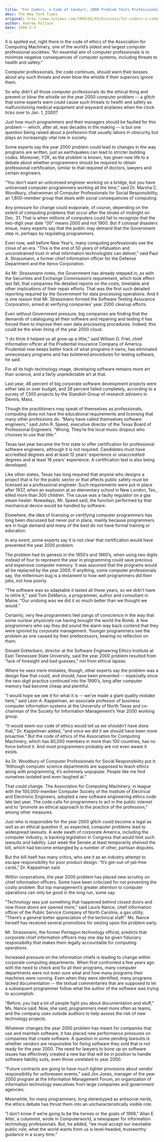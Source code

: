 ```yaml
---
title: "For Coders, a Code of Conduct; 2000 Problem Tests Professionalism of Programmers"
desc: The New York Times
original: http://www.nytimes.com/1999/05/03/business/for-coders-a-code-of-conduct-2000-problem-tests-professionalism-of-programmers.html
author: Andrew Pollack
date: 1999-5-3
---
```


It is spelled out, right there in the code of ethics of the
Association for Computing Machinery, one of the world&rsquo;s oldest and
largest computer professional societies: &ldquo;An essential aim of
computer professionals is to minimize negative consequences of
computer systems, including threats to health and safety.&rdquo;

Computer professionals, the code continues, should warn their bosses
about any such threats and even blow the whistle if their superiors
ignore them.

So why didn&rsquo;t all those computer professionals do the ethical thing
and prevent or blow the whistle on the year 2000 computer problem -- a
glitch that some experts warn could cause such threats to health and
safety as malfunctioning medical equipment and wayward airplanes when
the clock ticks over to Jan. 1, 2000?

Just how much programmers and their managers should be faulted for
this problem -- which, after all, was decades in the making -- is but
one question being raised about a profession that usually labors in
obscurity but plays an increasingly vital role in society.

Some experts say the year 2000 problem could lead to changes in the
way programs are written, just as earthquakes can lead to stricter
building codes. Moreover, Y2K, as the problem is known, has given new
life to a debate about whether programmers should be required to
obtain professional certification, similar to that required of
doctors, lawyers and certain engineers.


&ldquo;You don&rsquo;t want an unlicensed engineer working on a bridge, but you
have unlicensed computer programmers working all the time,&rdquo; said
Dr. Marsha C. Woodbury, chairwoman of Computer Professionals for
Social Responsibility, an 1,800-member group that deals with social
consequences of computing.

Any pressure for change could evaporate, of course, depending on the
extent of computing problems that occur after the stroke of midnight
on Dec. 31. That is when millions of computers could fail to recognize
that the two-digit year date &ldquo;00&rdquo; means 2000 and not 1900. But if
colossal disasters ensue, many experts say that the public may demand
that the Government step in, perhaps by regulating programmers.

Even now, well before New Year&rsquo;s, many computing professionals see the
close of an era. &ldquo;This is the end of 50 years of infatuation and
unconstrained trust in what information technologists can deliver,&rdquo;
said Paul A. Strassmann, a former chief information officer for the
Defense Department and the Xerox Corporation.

As Mr. Strassmann notes, the Government has already stepped in, as
with the Securities and Exchange Commission&rsquo;s requirement, which took
effect last fall, that companies file detailed reports on the costs,
timetable and other implications of their repair efforts. That was the
first such detailed reporting required by the Government for data
processing operations. And it is one reason that Mr. Strassmann formed
the Software Testing Assurance Corporation, aimed at verifying
companies&rsquo; year 2000 cleanup efforts.

Even without Government pressure, big companies are finding that the
demands of cataloguing all their software and repairing and testing it
has forced them to improve their own data processing
procedures. Indeed, this could be the silver lining of the year 2000
cloud.

&ldquo;I do think it helped us all grow up a little,&rdquo; said William
D. Friel, chief information officer at the Prudential Insurance
Company of America. Prudential now keeps better track of what programs
it owns, has eliminated unnecessary programs and has bolstered
procedures for testing software, he said.

For all its high-technology image, developing software remains more
art than science, and a fairly unpredictable art at that.

Last year, 46 percent of big corporate software development projects
were either late or over budget, and 28 percent failed completely,
according to a survey of 7,500 projects by the Standish Group of
research advisers in Dennis, Mass.

Though the practitioners may speak of themselves as professionals,
computing does not have the educational requirements and licensing
that many other professions do. &ldquo;Many have called themselves software
engineers,&rdquo; said John R. Speed, executive director of the Texas Board
of Professional Engineers. &ldquo;Wrong. They&rsquo;re the local music dropout
who chooses to use that title.&rdquo;

Texas last year became the first state to offer certification for
professional software engineers, although it is not
required. Candidates must have accredited degrees and at least 12
years&rsquo; experience or unaccredited degrees and at least 16 years&rsquo;
experience. A certification test is also being developed.

Like other states, Texas has long required that anyone who designs a
project that is for the public sector or that affects public safety
must be licensed as a professional engineer. Such requirements were
put in place after 1937, when an explosion at an elementary school in
New London, Tex., killed more than 300 children. The cause was a
faulty regulator on a gas steam heater. Nowadays, Mr. Speed said, the
function performed by that mechanical device would be handled by
software.

Elsewhere, the idea of licensing or certifying computer programmers
has long been discussed but never put in place, mainly because
programmers are in huge demand and many of the best do not have formal
training or education.

In any event, some experts say it is not clear that certification
would have prevented the year 2000 problem.

The problem had its genesis in the 1950&rsquo;s and 1960&rsquo;s, when using two
digits instead of four to represent the year in programming could save
precious and expensive computer memory. It was assumed that the
programs would all be replaced by the year 2000. If anything, some
computer professionals say, the millennium bug is a testament to how
well programmers did their jobs, not how poorly.

&ldquo;The software was so adaptable it lasted all these years, so we
didn&rsquo;t have to retire it,&rdquo; said Tom DeMarco, a programmer, author and
consultant in Maine. &ldquo;Our undoing was we did it so much better than
we thought we would.&rdquo;

Certainly, very few programmers feel pangs of conscience in the way that some
nuclear physicists rue having brought the world the Bomb. A few
programmers who say they did sound the alarm way back contend that
they were ignored by corporate management. Younger programmers see the
problem as one caused by their predecessors, bearing no reflection on
them.

Donald Gotterbarn, director at the Software Engineering Ethics
Institute at East Tennessee State University, said the year 2000
problem resulted from &ldquo;lack of foresight and bad guesses,&rdquo; not from
ethical lapses.

Where he sees mere mistakes, though, other experts say the problem was
a design flaw that could, and should, have been prevented --
especially since the two-digit practice continued into the 1990&rsquo;s,
long after computer memory had become cheap and plentiful.

&ldquo;I would hope we see it for what it is -- we&rsquo;ve made a giant quality
mistake here,&rdquo; said Leon A. Kappelman, an associate professor of
business computer information systems at the University of North Texas
and co-chairman of the Society for Information Management&rsquo;s Year 2000
working group.

&ldquo;It would seem our code of ethics would tell us we shouldn&rsquo;t have
done that,&rdquo; Dr. Kappelman added, &ldquo;and once we did it we should have
been more proactive.&rdquo; But the code of ethics of the Association for
Computing Machinery, which has 80,000 members in more than 100
countries, has no force behind it. And most programmers probably are
not even aware it exists.

As Dr. Woodbury of Computer Professionals for Social Responsibility
put it: &ldquo;Although computer science departments are supposed to teach
ethics along with programming, it&rsquo;s extremely unpopular. People like
me find ourselves isolated and even laughed at.&rdquo;

That could change. The Association for Computing Machinery, in league
with the 100,000-member Computer Society of the Institute of
Electrical and Electronic Engineers, adopted a new software
engineering ethics code late last year. The code calls for programmers
to act in the public interest and to &ldquo;promote an ethical approach to
the practice of the profession,&rdquo; among other measures.

Just who is responsible for the year 2000 glitch could become a legal
as well as an ethical question if, as expected, computer problems lead
to widespread lawsuits. A wide swath of corporate America, including
the computer industry, is backing legislation in Congress that would
limit such lawsuits and liability. Last week the Senate at least
temporarily shelved the bill, which had become entangled by a number
of other, partisan disputes.

But the bill itself has many critics, who see it as an industry
attempt to escape responsibility for poor product design. &ldquo;It&rsquo;s
get-out-of-jail-free cards,&rdquo; Dr. Kappelman said.

Within corporations, the year 2000 problem has placed new scrutiny on
chief information officers. Some have been criticized for not
preventing the costly problem. But top management&rsquo;s greater attention
to computer operations can only be good in the long run, some say.

&ldquo;Technology was just something that happened behind closed doors and
now those doors are opened more,&rdquo; said Lauris Nance, chief
information officer of the Public Service Company of North Carolina, a
gas utility. &ldquo;There&rsquo;s a general better appreciation of the technical
staff.&rdquo; Ms. Nance herself has received several promotions for seizing
upon the problem early.

Mr. Strassmann, the former Pentagon technology official, predicts that
corporate chief information officers may one day be given fiduciary
responsibility that makes them legally accountable for computing
operations.

Increased pressure on the information chiefs is leading to change
within corporate computing departments. When first confronted a few
years ago with the need to check and fix all their programs, many
computer departments were not even sure what and how many programs
their machines were running. Even when they were identified, many
programs lacked documentation -- the textual commentaries that are
supposed to let a subsequent programmer follow what the author of the
software was trying to accomplish.

&ldquo;Before, you had a lot of people fight you about documentation and
stuff,&rdquo; Ms. Nance said. Now, she said, programmers meet more often as
teams, and the company uses outside auditors to help assess the risk
of new technology projects.

Whatever changes the year 2000 problem has meant for companies that
use and maintain software, it has placed new performance pressures on
companies that create software. A question in some pending lawsuits is
whether vendors are responsible for fixing software they sold that is
not ready for the year 2000. The need for lawyers to bone up on
software issues has effectively created a new bar that will be in
position to handle software liability suits, even those unrelated to
year 2000.

&ldquo;Future contracts are going to have much tighter provisions about
vendor responsibility for unforeseen events,&rdquo; said Jim Jones, manager
of the year 2000 program at the Information Management Forum, an
organization of information technology executives from large companies
and government agencies.

Meanwhile, for many programmers, long stereotyped as antisocial nerds,
the ethics debate has thrust them into an uncharacteristically visible
role.

&ldquo;I don&rsquo;t know if we&rsquo;re going to be the heroes or the goats of 1999,&rdquo;
Allan E. Alter, a columnist, wrote in Computerworld, a newspaper for
information technology professionals. But, he added, &ldquo;we must accept
our inevitable public role; what the world wants from us is
level-headed, trustworthy guidance in a scary time.&rdquo;


